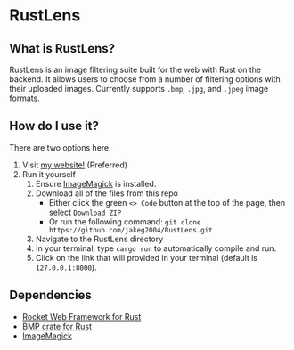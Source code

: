 # RustLens
## What is RustLens?
RustLens is an image filtering suite built for the web with Rust on the backend. It allows users to choose from a number of filtering options with their uploaded images. Currently supports `.bmp`, `.jpg`, and `.jpeg` image formats.

## How do I use it?
There are two options here:
1) Visit [my website!](http://jakeg2004.duckdns.org:8080) (Preferred)
2) Run it yourself
    1) Ensure [ImageMagick](https://imagemagick.org/) is installed.
    2) Download all of the files from this repo
        * Either click the green `<> Code` button at the top of the page, then select `Download ZIP`
        * Or run the following command: `git clone https://github.com/jakeg2004/RustLens.git`
    3) Navigate to the RustLens directory
    4) In your terminal, type `cargo run` to automatically compile and run.
    5) Click on the link that will provided in your terminal (default is `127.0.0.1:8000`).

## Dependencies
* [Rocket Web Framework for Rust](https://rocket.rs/)
* [BMP crate for Rust](https://docs.rs/bmp/latest/bmp/)
* [ImageMagick](https://imagemagick.org/)
